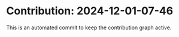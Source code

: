 # Contribution: 2024-12-01-07-46
This is an automated commit to keep the contribution graph active.
